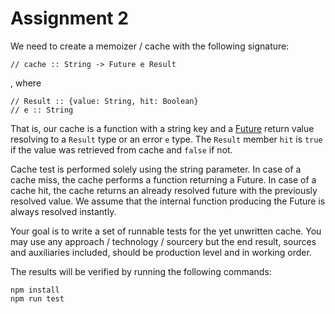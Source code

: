 # Assignment 2

We need to create a memoizer / cache with the following signature:

```
// cache :: String -> Future e Result
```
, where

```
// Result :: {value: String, hit: Boolean}
// e :: String
```

That is, our cache is a function with a string key and a [Future](https://github.com/fluture-js/Fluture) return value resolving to a ```Result``` type or an error ```e``` type. The ```Result```  member ```hit``` is ```true``` if the value was retrieved from cache and ```false``` if not.

Cache test is performed solely using the string parameter. In case of a cache miss, the cache performs a function returning a Future. In case of a cache hit, the cache returns an already resolved future with the previously resolved value. We assume that the internal function producing the Future is always resolved instantly.

Your goal is to write a set of runnable tests for the yet unwritten cache. You may use any approach / technology / sourcery but the end result, sources and auxiliaries included, should be production level and in working order.

The results will be verified by running the following commands:

```
npm install
npm run test
```
